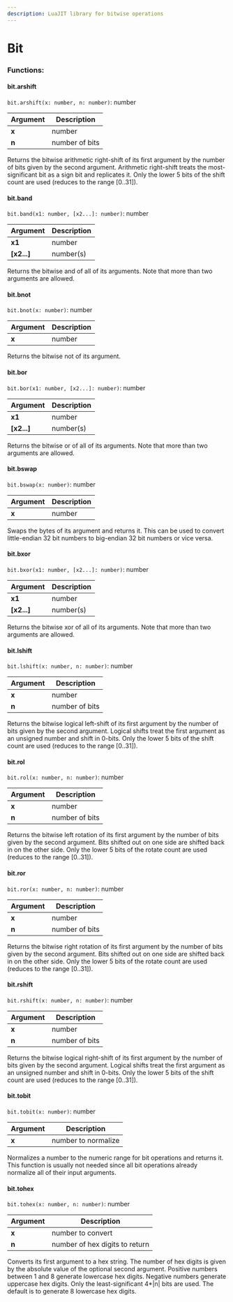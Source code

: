 ```yaml
---
description: LuaJIT library for bitwise operations
---
```


# Bit

### Functions:
#### bit.arshift

`bit.arshift(x: number, n: number)`: number

Argument | Description
-------- | -----------
  **x** | number
  **n** | number of bits

Returns the bitwise arithmetic right-shift of its first argument by the number of bits given by the second argument.
Arithmetic right-shift treats the most-significant bit as a sign bit and replicates it.
Only the lower 5 bits of the shift count are used (reduces to the range [0..31]).


#### bit.band

`bit.band(x1: number, [x2...]: number)`: number

Argument | Description
-------- | -----------
  **x1** | number
  **[x2...]** | number(s)

Returns the bitwise and of all of its arguments. Note that more than two arguments are allowed.


#### bit.bnot

`bit.bnot(x: number)`: number

Argument | Description
-------- | -----------
  **x** | number

Returns the bitwise not of its argument.


#### bit.bor

`bit.bor(x1: number, [x2...]: number)`: number

Argument | Description
-------- | -----------
  **x1** | number
  **[x2...]** | number(s)

Returns the bitwise or of all of its arguments. Note that more than two arguments are allowed.


#### bit.bswap

`bit.bswap(x: number)`: number

Argument | Description
-------- | -----------
  **x** | number

Swaps the bytes of its argument and returns it. This can be used to convert little-endian 32 bit numbers to big-endian 32 bit numbers or vice versa.


#### bit.bxor

`bit.bxor(x1: number, [x2...]: number)`: number

Argument | Description
-------- | -----------
  **x1** | number
  **[x2...]** | number(s)

Returns the bitwise xor of all of its arguments. Note that more than two arguments are allowed.


#### bit.lshift

`bit.lshift(x: number, n: number)`: number

Argument | Description
-------- | -----------
  **x** | number
  **n** | number of bits

Returns the bitwise logical left-shift of its first argument by the number of bits given by the second argument.
Logical shifts treat the first argument as an unsigned number and shift in 0-bits.
Only the lower 5 bits of the shift count are used (reduces to the range [0..31]).


#### bit.rol

`bit.rol(x: number, n: number)`: number

Argument | Description
-------- | -----------
  **x** | number
  **n** | number of bits

Returns the bitwise left rotation of its first argument by the number of bits given by the second argument. Bits shifted out on one side are shifted back in on the other side.
Only the lower 5 bits of the rotate count are used (reduces to the range [0..31]).


#### bit.ror

`bit.ror(x: number, n: number)`: number

Argument | Description
-------- | -----------
  **x** | number
  **n** | number of bits

Returns the bitwise right rotation of its first argument by the number of bits given by the second argument. Bits shifted out on one side are shifted back in on the other side.
Only the lower 5 bits of the rotate count are used (reduces to the range [0..31]).


#### bit.rshift

`bit.rshift(x: number, n: number)`: number

Argument | Description
-------- | -----------
  **x** | number
  **n** | number of bits

Returns the bitwise logical right-shift of its first argument by the number of bits given by the second argument.
Logical shifts treat the first argument as an unsigned number and shift in 0-bits.
Only the lower 5 bits of the shift count are used (reduces to the range [0..31]).


#### bit.tobit

`bit.tobit(x: number)`: number

Argument | Description
-------- | -----------
  **x** | number to normalize

Normalizes a number to the numeric range for bit operations and returns it. This function is usually not needed since all bit operations already normalize all of their input arguments.


#### bit.tohex

`bit.tohex(x: number, n: number)`: number

Argument | Description
-------- | -----------
  **x** | number to convert
  **n** | number of hex digits to return

Converts its first argument to a hex string. The number of hex digits is given by the absolute value of the optional second argument. Positive numbers between 1 and 8 generate lowercase hex digits. Negative numbers generate uppercase hex digits. Only the least-significant 4*|n| bits are used. The default is to generate 8 lowercase hex digits.

